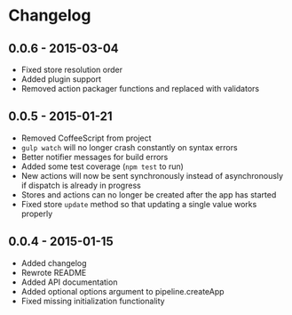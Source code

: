 # Changelog

## 0.0.6 - 2015-03-04

- Fixed store resolution order
- Added plugin support
- Removed action packager functions and replaced with validators

## 0.0.5 - 2015-01-21

- Removed CoffeeScript from project
- `gulp watch` will no longer crash constantly on syntax errors
- Better notifier messages for build errors
- Added some test coverage (`npm test` to run)
- New actions will now be sent synchronously instead of asynchronously if dispatch is already in progress
- Stores and actions can no longer be created after the app has started
- Fixed store `update` method so that updating a single value works properly

## 0.0.4 - 2015-01-15

- Added changelog
- Rewrote README
- Added API documentation
- Added optional options argument to pipeline.createApp
- Fixed missing initialization functionality
